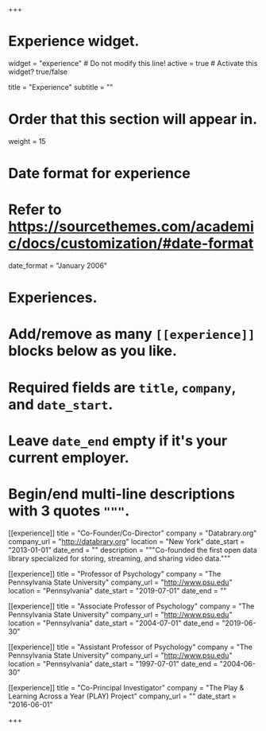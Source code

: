 +++
# Experience widget.
widget = "experience"  # Do not modify this line!
active = true  # Activate this widget? true/false

title = "Experience"
subtitle = ""

# Order that this section will appear in.
weight = 15

# Date format for experience
#   Refer to https://sourcethemes.com/academic/docs/customization/#date-format
date_format = "January 2006"

# Experiences.
#   Add/remove as many `[[experience]]` blocks below as you like.
#   Required fields are `title`, `company`, and `date_start`.
#   Leave `date_end` empty if it's your current employer.
#   Begin/end multi-line descriptions with 3 quotes `"""`.
[[experience]]
  title = "Co-Founder/Co-Director"
  company = "Databrary.org"
  company_url = "http://databrary.org"
  location = "New York"
  date_start = "2013-01-01"
  date_end = ""
  description = """Co-founded the first open data library specialized for storing, streaming, and sharing video data."""

[[experience]]
  title = "Professor of Psychology"
  company = "The Pennsylvania State University"
  company_url = "http://www.psu.edu"
  location = "Pennsylvania"
  date_start = "2019-07-01"
  date_end = ""

[[experience]]
  title = "Associate Professor of Psychology"
  company = "The Pennsylvania State University"
  company_url = "http://www.psu.edu"
  location = "Pennsylvania"
  date_start = "2004-07-01"
  date_end = "2019-06-30"

[[experience]]
  title = "Assistant Professor of Psychology"
  company = "The Pennsylvania State University"
  company_url = "http://www.psu.edu"
  location = "Pennsylvania"
  date_start = "1997-07-01"
  date_end = "2004-06-30"

[[experience]]
  title = "Co-Principal Investigator"
  company = "The Play & Learning Across a Year (PLAY) Project"
  company_url = ""
  date_start = "2016-06-01"

+++

